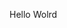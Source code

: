 Hello Wolrd

































































































































































































































































































































































































































































































































































































































































































































































































































































































































































































































































































































































































































































































































































































































































































































































































































































































































































































































































































































































































































































































































































































































































































































































































































































































































































































































































































































































































































































































































































































































































































































































































































































































































































































































































































































































































































































































































































































































































































































































































































































































